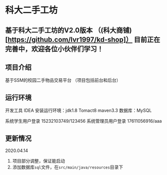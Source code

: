 # 科大二手工坊

## 基于科大二手工坊的V2.0版本  （(科大商铺)[https://github.com/lvr1997/kd-shop]） 目前正在完善中，欢迎各位小伙伴们学习！

## 项目介绍
基于SSM的校园二手物品交易平台
（项目包括前台和后台）

## 运行环境
开发工具 IDEA
安装运行环境：jdk1.8   Tomact8  maven3.3 
数据库：MySQL 

系统学生用户登录 15232103749/123456
系统管理员用户登录  17611056916/aaa

## 更新情况

2020.04.14 
1. 项目部分调整，保证能启动
2. 添加数据库`sql`文件，在`src/main/java/resources`目录下
